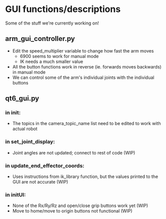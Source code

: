 # GUI functions/descriptions

Some of the stuff we're currently working on!

## arm_gui_controller.py
- Edit the speed_multiplier variable to change how fast the arm moves
    - 6900 seems to work for manual mode
    - IK needs a much smaller value
- All the button functions work in reverse (ie. forwards moves backwards) in manual mode
- We can control some of the arm's individual joints with the individual buttons 

## qt6_gui.py

### in __init__:
- The topics in the camera_topic_name list need to be edited to work with actual robot

### in set_joint_display:
- Joint angles are not updated; connect to rest of code (WIP)

### in update_end_effector_coords:
- Uses instructions from ik_library function, but the values printed to the GUI are not accurate (WIP)

### in initUI:
- None of the Rx/Ry/Rz and open/close grip buttons work yet (WIP)
- Move to home/move to origin buttons not functional (WIP)
